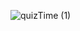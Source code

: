 


 ![quizTime (1)](https://github.com/salaheddineazarg/QuizTime/assets/112892686/d7960aeb-a4dd-4540-8496-06f8b679e7ba)
